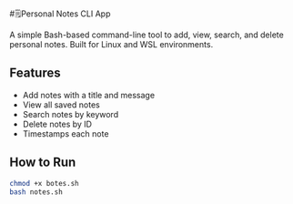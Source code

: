 #🗒Personal Notes CLI App

A simple Bash-based command-line tool to add, view, search, and delete personal notes. Built for Linux and WSL environments.

## Features
- Add notes with a title and message
- View all saved notes
- Search notes by keyword
- Delete notes by ID
- Timestamps each note

## How to Run

```bash
chmod +x botes.sh
bash notes.sh


